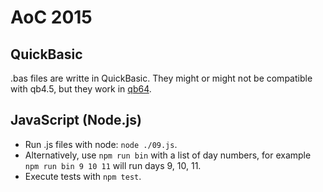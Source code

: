 # AoC 2015

## QuickBasic
.bas files are writte in QuickBasic. They might or might not be compatible with qb4.5, but they work in [qb64](https://qb64.org/).

## JavaScript (Node.js)
* Run .js files with node: `node ./09.js`.
* Alternatively, use `npm run bin` with a list of day numbers, for example `npm run bin 9 10 11` will run days 9, 10, 11.
* Execute tests with `npm test`.